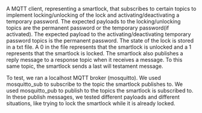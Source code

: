 A MQTT client, representing a smartlock, that subscribes to certain topics to implement locking/unlocking of the lock and activating/deactivating a temporary password. The expected payloads to the locking/unlocking topics are the permanent password or the temporary password(if activated). The expected payload to the activating/deactivating temporary password topics is the permanent password. The state of the lock is stored in a txt file. A 0 in the file represents that the smartlock is unlocked and a 1 represents that the smartlock is locked.  The smartlock also publishes a reply message to a response topic when it receives a message. To this same topic, the smartlock sends a last will testament message.

To test, we ran a localhost MQTT broker (mosquitto). We used mosquitto_sub to subscribe to the topic the smartlock publishes to.  We used mosquitto_pub to publish to the topics the smartlock is subscribed to. In these publish messages, we tested different payloads and different situations, like trying to lock the smartlock while it is already locked.
